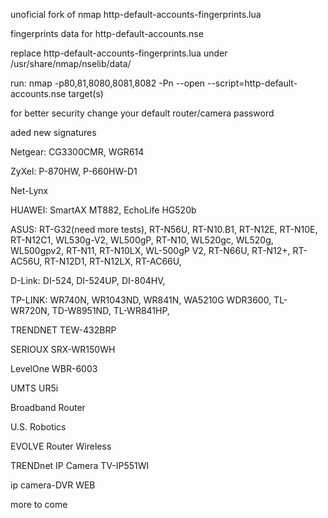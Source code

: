 
unoficial fork of nmap  http-default-accounts-fingerprints.lua

fingerprints data for http-default-accounts.nse

replace http-default-accounts-fingerprints.lua under /usr/share/nmap/nselib/data/  

run: nmap -p80,81,8080,8081,8082 -Pn --open --script=http-default-accounts.nse target(s)

for better security change your default router/camera password
 
aded new signatures
 
Netgear: CG3300CMR,
        WGR614
        
ZyXel:   P-870HW,
        P-660HW-D1
        
Net-Lynx

HUAWEI:  SmartAX MT882,
        EchoLife HG520b 

ASUS:    RT-G32(need more tests),
        RT-N56U,
        RT-N10.B1,
        RT-N12E,
        RT-N10E,
        RT-N12C1,
        WL530g-V2,
        WL500gP,
        RT-N10,
        WL520gc,
        WL520g,
        WL500gpv2,
        RT-N11,
        RT-N10LX,
        WL-500gP V2,
        RT-N66U,
        RT-N12+,
        RT-AC56U,
        RT-N12D1,
        RT-N12LX,
        RT-AC66U,
        
D-Link:  DI-524,
        DI-524UP,
        DI-804HV,      
        
TP-LINK:  WR740N,
         WR1043ND,
         WR841N,
         WA5210G
         WDR3600, 
         TL-WR720N, 
         TD-W8951ND, 
         TL-WR841HP,  

TRENDNET TEW-432BRP

SERIOUX SRX-WR150WH

LevelOne WBR-6003

UMTS UR5i   

Broadband Router 

U.S. Robotics 

EVOLVE Router Wireless

TRENDnet IP Camera TV-IP551WI 

ip camera-DVR WEB 

more to come  
